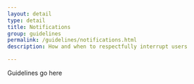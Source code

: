 ```yaml
---
layout: detail
type: detail
title: Notifications
group: guidelines
permalink: /guidelines/notifications.html
description: How and when to respectfully interrupt users

---
```


Guidelines go here
